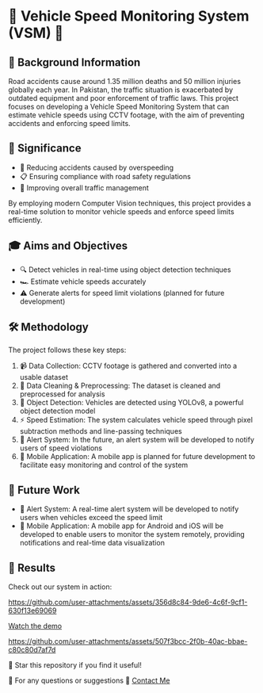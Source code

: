 # 🚗 Vehicle Speed Monitoring System (VSM) 🚗

## 🌟 Background Information

Road accidents cause around 1.35 million deaths and 50 million injuries globally each year. In Pakistan, the traffic situation is exacerbated by outdated equipment and poor enforcement of traffic laws. This project focuses on developing a Vehicle Speed Monitoring System that can estimate vehicle speeds using CCTV footage, with the aim of preventing accidents and enforcing speed limits.

## 🎯 Significance 

- 🚦 Reducing accidents caused by overspeeding
- 📋 Ensuring compliance with road safety regulations
- 🔄 Improving overall traffic management

By employing modern Computer Vision techniques, this project provides a real-time solution to monitor vehicle speeds and enforce speed limits efficiently.

## 🎓 Aims and Objectives

- 🔍 Detect vehicles in real-time using object detection techniques
- 🏎️ Estimate vehicle speeds accurately
- ⚠️ Generate alerts for speed limit violations (planned for future development)

## 🛠️ Methodology

The project follows these key steps:

1. 📹 Data Collection: CCTV footage is gathered and converted into a usable dataset
2. 🧹 Data Cleaning & Preprocessing: The dataset is cleaned and preprocessed for analysis
3. 🚙 Object Detection: Vehicles are detected using YOLOv8, a powerful object detection model
4. ⚡ Speed Estimation: The system calculates vehicle speed through pixel subtraction methods and line-passing techniques
5. 🚨 Alert System: In the future, an alert system will be developed to notify users of speed violations
6. 📱 Mobile Application: A mobile app is planned for future development to facilitate easy monitoring and control of the system


## 🚀 Future Work

- 🚨 Alert System: A real-time alert system will be developed to notify users when vehicles exceed the speed limit
- 📱 Mobile Application: A mobile app for Android and iOS will be developed to enable users to monitor the system remotely, providing notifications and real-time data visualization

## 🎥 Results

Check out our system in action:

https://github.com/user-attachments/assets/356d8c84-9de6-4c6f-9cf1-630f13e69069

[Watch the demo](./result_video.mp4)


https://github.com/user-attachments/assets/507f3bcc-2f0b-40ac-bbae-c80c80d7af7d


🌟 Star this repository if you find it useful!

📣 For any questions or suggestions 📧 [Contact Me](mailto:mahadsabih789789@gmail.com)
